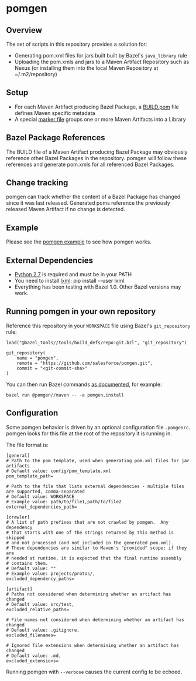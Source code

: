 # pomgen

## Overview

The set of scripts in this repository provides a solution for:
 - Generating pom.xml files for jars built built by Bazel's ```java_library``` rule
 - Uploading the pom.xmls and jars to a Maven Artifact Repository such as Nexus (or installing them into the local Maven Repository at ~/.m2/repository)

## Setup

 - For each Maven Artifact producing Bazel Package, a [BUILD.pom](example/healthyfoods/fruit-api/MVN-INF/BUILD.pom) file defines Maven specific metadata
 - A special [marker file](example/healthyfoods/MVN-INF/LIBRARY.root) groups one or more Maven Artifacts into a Library

## Bazel Package References

The BUILD file of a Maven Artifact producing Bazel Package may obviously reference other Bazel Packages in the repository. pomgen will follow these references and generate pom.xmls for all referenced Bazel Packages. 

## Change tracking

pomgen can track whether the content of a Bazel Package has changed since it was last released. Generated poms reference the previously released Maven Artifact if no change is detected.

## Example

Please see the [pomgen example](example/README.md) to see how pomgen works.

## External Dependencies

- [Python 2.7](https://github.com/salesforce/pomgen/issues/1) is required and must be in your PATH
- You need to install [lxml](https://lxml.de): pip install --user lxml
- Everything has been testing with Bazel 1.0.  Other Bazel versions may work.

## Running pomgen in your own repository

Reference this repository in your `WORKSPACE` file using Bazel's `git_repository` rule:

```
load("@bazel_tools//tools/build_defs/repo:git.bzl", "git_repository")

git_repository(
    name = "pomgen",
    remote = "https://github.com/salesforce/pomgen.git",
    commit = "<git-commit-sha>"
)
```

You can then run Bazel commands [as documented](example/README.md), for example:

```
bazel run @pomgen//maven -- -a pomgen,install
```

## Configuration

Some pomgen behavior is driven by an optional configuration file `.pomgenrc`. pomgen looks for this file at the root of the repository it is running in.

The file format is:

```
[general]
# Path to the pom template, used when generating pom.xml files for jar artifacts
# Default value: config/pom_template.xml
pom_template_path=

# Path to the file that lists external dependencies - multiple files are supported, comma-separated
# Default value: WORKSPACE
# Example value: path/to/file1,path/to/file2
external_dependencies_path=

[crawler]
# A list of path prefixes that are not crawled by pomgen.  Any dependency
# that starts with one of the strings returned by this method is skipped 
# and not processed (and not included in the generated pom.xml).
# These dependencies are similar to Maven's "provided" scope: if they are
# needed at runtime, it is expected that the final runtime assembly
# contains them.
# Default value: ""
# Example value: projects/protos/,
excluded_dependency_paths=

[artifact]
# Paths not considered when determining whether an artifact has changed
# Default value: src/test,
excluded_relative_paths=

# File names not considered when determining whether an artifact has changed
# Default value: .gitignore,
excluded_filenames=

# Ignored file extensions when determining whether an artifact has changed
# Default value: .md,
excluded_extensions=
```

Running pomgen with `--verbose` causes the current config to be echoed.